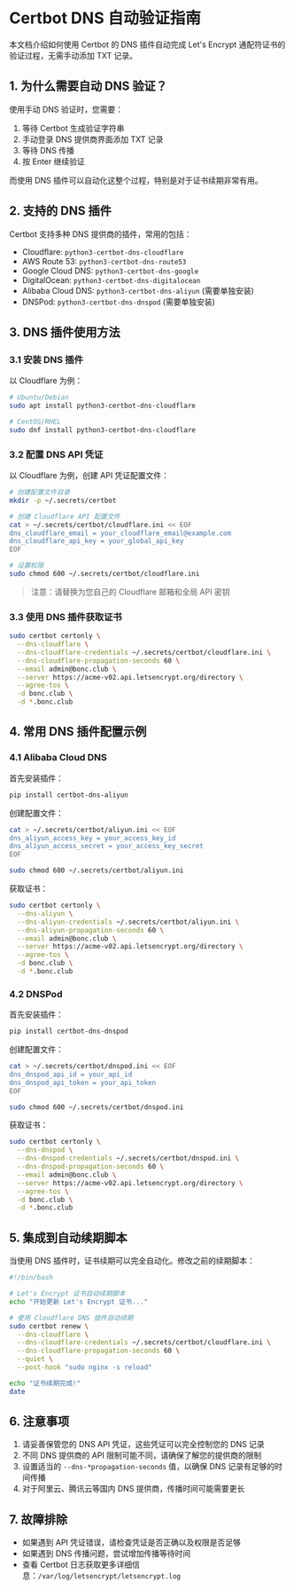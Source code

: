 # Certbot DNS 自动验证指南

本文档介绍如何使用 Certbot 的 DNS 插件自动完成 Let's Encrypt 通配符证书的验证过程，无需手动添加 TXT 记录。

## 1. 为什么需要自动 DNS 验证？

使用手动 DNS 验证时，您需要：
1. 等待 Certbot 生成验证字符串
2. 手动登录 DNS 提供商界面添加 TXT 记录
3. 等待 DNS 传播
4. 按 Enter 继续验证

而使用 DNS 插件可以自动化这整个过程，特别是对于证书续期非常有用。

## 2. 支持的 DNS 插件

Certbot 支持多种 DNS 提供商的插件，常用的包括：

- Cloudflare: `python3-certbot-dns-cloudflare`
- AWS Route 53: `python3-certbot-dns-route53`
- Google Cloud DNS: `python3-certbot-dns-google`
- DigitalOcean: `python3-certbot-dns-digitalocean`
- Alibaba Cloud DNS: `python3-certbot-dns-aliyun` (需要单独安装)
- DNSPod: `python3-certbot-dns-dnspod` (需要单独安装)

## 3. DNS 插件使用方法

### 3.1 安装 DNS 插件

以 Cloudflare 为例：

```bash
# Ubuntu/Debian
sudo apt install python3-certbot-dns-cloudflare

# CentOS/RHEL
sudo dnf install python3-certbot-dns-cloudflare
```

### 3.2 配置 DNS API 凭证

以 Cloudflare 为例，创建 API 凭证配置文件：

```bash
# 创建配置文件目录
mkdir -p ~/.secrets/certbot

# 创建 Cloudflare API 配置文件
cat > ~/.secrets/certbot/cloudflare.ini << EOF
dns_cloudflare_email = your_cloudflare_email@example.com
dns_cloudflare_api_key = your_global_api_key
EOF

# 设置权限
sudo chmod 600 ~/.secrets/certbot/cloudflare.ini
```

> 注意：请替换为您自己的 Cloudflare 邮箱和全局 API 密钥

### 3.3 使用 DNS 插件获取证书

```bash
sudo certbot certonly \
  --dns-cloudflare \
  --dns-cloudflare-credentials ~/.secrets/certbot/cloudflare.ini \
  --dns-cloudflare-propagation-seconds 60 \
  --email admin@bonc.club \
  --server https://acme-v02.api.letsencrypt.org/directory \
  --agree-tos \
  -d bonc.club \
  -d *.bonc.club
```

## 4. 常用 DNS 插件配置示例

### 4.1 Alibaba Cloud DNS

首先安装插件：
```bash
pip install certbot-dns-aliyun
```

创建配置文件：
```bash
cat > ~/.secrets/certbot/aliyun.ini << EOF
dns_aliyun_access_key = your_access_key_id
dns_aliyun_access_secret = your_access_key_secret
EOF

sudo chmod 600 ~/.secrets/certbot/aliyun.ini
```

获取证书：
```bash
sudo certbot certonly \
  --dns-aliyun \
  --dns-aliyun-credentials ~/.secrets/certbot/aliyun.ini \
  --dns-aliyun-propagation-seconds 60 \
  --email admin@bonc.club \
  --server https://acme-v02.api.letsencrypt.org/directory \
  --agree-tos \
  -d bonc.club \
  -d *.bonc.club
```

### 4.2 DNSPod

首先安装插件：
```bash
pip install certbot-dns-dnspod
```

创建配置文件：
```bash
cat > ~/.secrets/certbot/dnspod.ini << EOF
dns_dnspod_api_id = your_api_id
dns_dnspod_api_token = your_api_token
EOF

sudo chmod 600 ~/.secrets/certbot/dnspod.ini
```

获取证书：
```bash
sudo certbot certonly \
  --dns-dnspod \
  --dns-dnspod-credentials ~/.secrets/certbot/dnspod.ini \
  --dns-dnspod-propagation-seconds 60 \
  --email admin@bonc.club \
  --server https://acme-v02.api.letsencrypt.org/directory \
  --agree-tos \
  -d bonc.club \
  -d *.bonc.club
```

## 5. 集成到自动续期脚本

当使用 DNS 插件时，证书续期可以完全自动化。修改之前的续期脚本：

```bash
#!/bin/bash

# Let's Encrypt 证书自动续期脚本
echo "开始更新 Let's Encrypt 证书..."

# 使用 Cloudflare DNS 插件自动续期
sudo certbot renew \
  --dns-cloudflare \
  --dns-cloudflare-credentials ~/.secrets/certbot/cloudflare.ini \
  --dns-cloudflare-propagation-seconds 60 \
  --quiet \
  --post-hook "sudo nginx -s reload"

echo "证书续期完成!"
date
```

## 6. 注意事项

1. 请妥善保管您的 DNS API 凭证，这些凭证可以完全控制您的 DNS 记录
2. 不同 DNS 提供商的 API 限制可能不同，请确保了解您的提供商的限制
3. 设置适当的 `--dns-*propagation-seconds` 值，以确保 DNS 记录有足够的时间传播
4. 对于阿里云、腾讯云等国内 DNS 提供商，传播时间可能需要更长

## 7. 故障排除

- 如果遇到 API 凭证错误，请检查凭证是否正确以及权限是否足够
- 如果遇到 DNS 传播问题，尝试增加传播等待时间
- 查看 Certbot 日志获取更多详细信息：`/var/log/letsencrypt/letsencrypt.log`